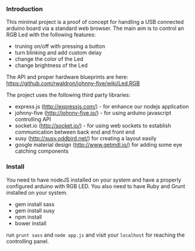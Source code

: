 ### Introduction

This minimal project is a proof of concept for handling a USB connected arduino board via a standard web browser.
The main aim is to control an RGB Led with the following features:

* truning on/off with pressing a button
* turn blinking and add custom delay
* change the color of the Led
* change brightness of the Led

The API and proper hardware blueprints are here: https://github.com/rwaldron/johnny-five/wiki/Led.RGB

The project uses the following third party libraries:

* express.js (http://expressjs.com/) - for enhance our nodejs application
* johnny-five (http://johnny-five.io/) - for using arduino javascript controlling API
* socket.io (http://socket.io/) - for using web sockets to establish communication between back end and front end
* susy (http://susy.oddbird.net/) for creating a layout easily
* google material design (http://www.getmdl.io/) for adding some eye catching components

### Install

You need to have nodeJS installed on your system and have a properly configured arduino with RGB LED.
You also need to have Ruby and Grunt installed on your system.

* gem install sass
* gem install susy
* npm install
* bower install

run `grunt sass` and `node app.js` and visit your `localhost` for reaching the controlling panel.
